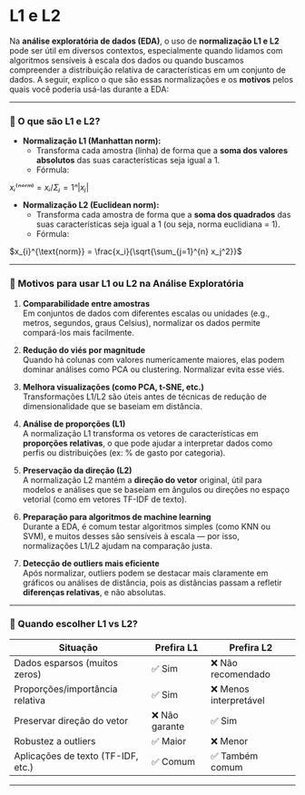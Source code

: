 # L1 e L2 

Na **análise exploratória de dados (EDA)**, o uso de **normalização L1 e L2** pode ser útil em diversos contextos, especialmente quando lidamos com algoritmos sensíveis à escala dos dados ou quando buscamos compreender a distribuição relativa de características em um conjunto de dados. A seguir, explico o que são essas normalizações e os **motivos** pelos quais você poderia usá-las durante a EDA:

---

### 🔧 O que são L1 e L2?

- **Normalização L1 (Manhattan norm):**
  - Transforma cada amostra (linha) de forma que a **soma dos valores absolutos** das suas características seja igual a 1.
  - Fórmula:  

$xᵢ⁽ⁿᵒʳᵐ⁾ = xᵢ / Σⱼ=1ⁿ |xⱼ|$


- **Normalização L2 (Euclidean norm):**
  - Transforma cada amostra de forma que a **soma dos quadrados** das suas características seja igual a 1 (ou seja, norma euclidiana = 1).
  - Fórmula:  

$x_{i}^{\text{norm}} = \frac{x_i}{\sqrt{\sum_{j=1}^{n} x_j^2}}$


---

### 🎯 Motivos para usar L1 ou L2 na Análise Exploratória

1. **Comparabilidade entre amostras**  
   Em conjuntos de dados com diferentes escalas ou unidades (e.g., metros, segundos, graus Celsius), normalizar os dados permite compará-los mais facilmente.

2. **Redução do viés por magnitude**  
   Quando há colunas com valores numericamente maiores, elas podem dominar análises como PCA ou clustering. Normalizar evita esse viés.

3. **Melhora visualizações (como PCA, t-SNE, etc.)**  
   Transformações L1/L2 são úteis antes de técnicas de redução de dimensionalidade que se baseiam em distância.

4. **Análise de proporções (L1)**  
   A normalização L1 transforma os vetores de características em **proporções relativas**, o que pode ajudar a interpretar dados como perfis ou distribuições (ex: % de gasto por categoria).

5. **Preservação da direção (L2)**  
   A normalização L2 mantém a **direção do vetor** original, útil para modelos e análises que se baseiam em ângulos ou direções no espaço vetorial (como em vetores TF-IDF de texto).

6. **Preparação para algoritmos de machine learning**  
   Durante a EDA, é comum testar algoritmos simples (como KNN ou SVM), e muitos desses são sensíveis à escala — por isso, normalizações L1/L2 ajudam na comparação justa.

7. **Detecção de outliers mais eficiente**  
   Após normalizar, outliers podem se destacar mais claramente em gráficos ou análises de distância, pois as distâncias passam a refletir **diferenças relativas**, e não absolutas.

---

### 🧠 Quando escolher L1 vs L2?

| Situação | Prefira L1 | Prefira L2 |
|---------|------------|------------|
| Dados esparsos (muitos zeros) | ✅ Sim | ❌ Não recomendado |
| Proporções/importância relativa | ✅ Sim | ❌ Menos interpretável |
| Preservar direção do vetor | ❌ Não garante | ✅ Sim |
| Robustez a outliers | ✅ Maior | ❌ Menor |
| Aplicações de texto (TF-IDF, etc.) | ✅ Comum | ✅ Também comum |

---

